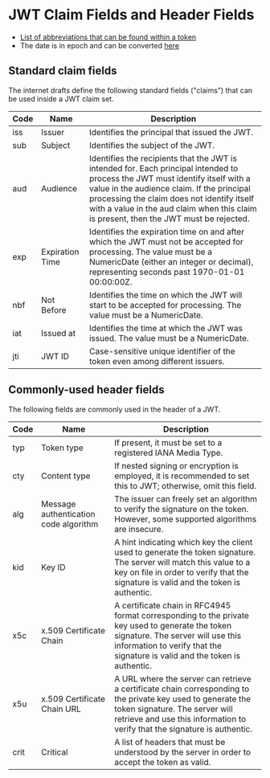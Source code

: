 # JWT Claim Fields and Header Fields

- [List of abbreviations that can be found within a token](https://en.wikipedia.org/wiki/JSON_Web_Token)
- The date is in epoch and can be converted [here](https://www.epochconverter.com/)

## Standard claim fields

The internet drafts define the following standard fields ("claims") that can be used inside a JWT claim set.

| Code | Name         | Description |
|------|--------------|-------------|
| iss  | Issuer       | Identifies the principal that issued the JWT. |
| sub  | Subject      | Identifies the subject of the JWT. |
| aud  | Audience     | Identifies the recipients that the JWT is intended for. Each principal intended to process the JWT must identify itself with a value in the audience claim. If the principal processing the claim does not identify itself with a value in the aud claim when this claim is present, then the JWT must be rejected. |
| exp  | Expiration Time | Identifies the expiration time on and after which the JWT must not be accepted for processing. The value must be a NumericDate (either an integer or decimal), representing seconds past 1970-01-01 00:00:00Z. |
| nbf  | Not Before   | Identifies the time on which the JWT will start to be accepted for processing. The value must be a NumericDate. |
| iat  | Issued at    | Identifies the time at which the JWT was issued. The value must be a NumericDate. |
| jti  | JWT ID       | Case-sensitive unique identifier of the token even among different issuers. |

## Commonly-used header fields

The following fields are commonly used in the header of a JWT.

| Code | Name         | Description |
|------|--------------|-------------|
| typ  | Token type   | If present, it must be set to a registered IANA Media Type. |
| cty  | Content type | If nested signing or encryption is employed, it is recommended to set this to JWT; otherwise, omit this field. |
| alg  | Message authentication code algorithm | The issuer can freely set an algorithm to verify the signature on the token. However, some supported algorithms are insecure. |
| kid  | Key ID       | A hint indicating which key the client used to generate the token signature. The server will match this value to a key on file in order to verify that the signature is valid and the token is authentic. |
| x5c  | x.509 Certificate Chain | A certificate chain in RFC4945 format corresponding to the private key used to generate the token signature. The server will use this information to verify that the signature is valid and the token is authentic. |
| x5u  | x.509 Certificate Chain URL | A URL where the server can retrieve a certificate chain corresponding to the private key used to generate the token signature. The server will retrieve and use this information to verify that the signature is authentic. |
| crit | Critical     | A list of headers that must be understood by the server in order to accept the token as valid. |